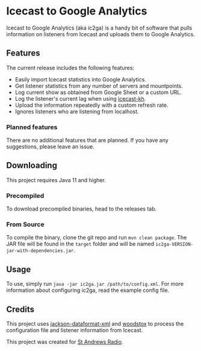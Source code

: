 # Icecast to Google Analytics

Icecast to Google Analytics (aka ic2ga) is a handy bit of software that pulls information on listeners from Icecast and
uploads them to Google Analytics.

## Features
The current release includes the following features:
* Easily import Icecast statistics into Google Analytics.
* Get listener statistics from any number of servers and mountpoints.
* Log current show as obtained from Google Sheet or a custom URL.
* Log the listener's current lag when using [icecast-kh](https://github.com/karlheyes/icecast-kh).
* Upload the information repeatedly with a custom refresh rate.
* Ignores listeners who are listening from localhost.

### Planned features
There are no additional features that are planned. If you have any suggestions, please leave an issue.

## Downloading
This project requires Java 11 and higher.

### Precompiled
To download precompiled binaries, head to the releases tab.

### From Source
To compile the binary, clone the git repo and run `mvn clean package`. The JAR file will be found in the `target`
folder and will be named `ic2ga-VERSION-jar-with-dependencies.jar`.

## Usage
To use, simply run `java -jar ic2ga.jar /path/to/config.xml`. For more information about configuring ic2ga, read the
example config file. 

## Credits
This project uses [jackson-dataformat-xml](https://github.com/FasterXML/jackson-dataformat-xml) and 
[woodstox](https://github.com/FasterXML/woodstox) to process the configuration file and listener information from
Icecast.

This project was created for [St Andrews Radio](https://standrewsradio.com).